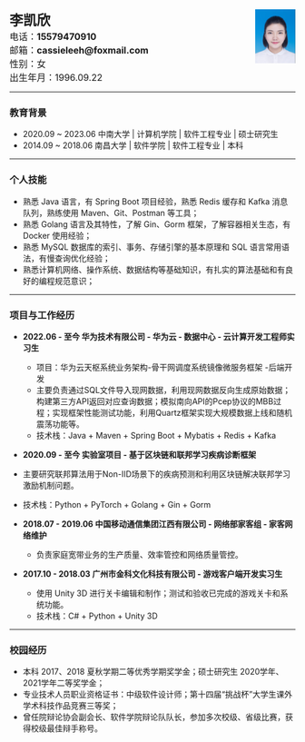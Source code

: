 <div>
<img src="../assets/简历.png" style="float:right" width=14% height=AUTO/>
<b><font size = 5>李凯欣</font></b><br>
  <font size = 3>电话：<b>15579470910</b></font><br><font size = 3>邮箱：<b>cassieleeh@foxmail.com</b><br></font><font size = 3>性别：女</font><br><font size = 3>出生年月：1996.09.22</font><br>
</div>


---

###  教育背景

- 2020.09 ~ 2023.06                               中南大学 | 计算机学院 | 软件工程专业 |  硕士研究生
- 2014.09 ~ 2018.06                               南昌大学 |   软件学院   | 软件工程专业 |  本科  

---

###  个人技能

- 熟悉 Java 语言，有 Spring Boot 项目经验，熟悉 Redis 缓存和 Kafka 消息队列，熟练使用 Maven、Git、Postman 等工具；
- 熟悉 Golang 语言及其特性，了解 Gin、Gorm 框架，了解容器相关生态，有 Docker 使用经验；
- 熟悉 MySQL 数据库的索引、事务、存储引擎的基本原理和 SQL 语言常用语法，有慢查询优化经验；
- 熟悉计算机网络、操作系统、数据结构等基础知识，有扎实的算法基础和有良好的编程规范意识；

---

###  项目与工作经历

- **2022.06 - 至今                 华为技术有限公司 - 华为云 - 数据中心 - 云计算开发工程师实习生** 
  - 项目：华为云天枢系统业务架构-骨干网调度系统镜像微服务框架 -后端开发
  - 主要负责通过SQL文件导入现网数据，利用现网数据反向生成原始数据；构建第三方API返回对应查询数据；模拟南向API的Pcep协议的MBB过程；实现框架性能测试功能，利用Quartz框架实现大规模数据上线和随机震荡功能等。
  - 技术栈：Java + Maven + Spring Boot + Mybatis + Redis + Kafka 
-  **2020.09 - 至今                实验室项目 - 基于区块链和联邦学习疾病诊断框架**
  - 主要研究联邦算法用于Non-IID场景下的疾病预测和利用区块链解决联邦学习激励机制问题。
  
  - 技术栈：Python + PyTorch + Golang + Gin + Gorm
- **2018.07 - 2019.06          中国移动通信集团江西有限公司 - 网络部家客组 - 家客网络维护** 
  - 负责家庭宽带业务的生产质量、效率管控和网络质量管控。
- **2017.10 - 2018.03          广州市金科文化科技有限公司 - 游戏客户端开发实习生**
  - 使用 Unity 3D 进行关卡编辑和制作；测试和验收已完成的游戏关卡和系统功能。
  - 技术栈：C# + Python + Unity 3D


---

###  校园经历

- 本科 2017、2018 夏秋学期二等优秀学期奖学金；硕士研究生 2020学年、2021学年二等奖学金；
- 专业技术人员职业资格证书：中级软件设计师；第十四届“挑战杯”大学生课外学术科技作品竞赛三等奖；
- 曾任院辩论协会副会长、软件学院辩论队队长，参加多次校级、省级比赛，获得校级最佳辩手称号。

